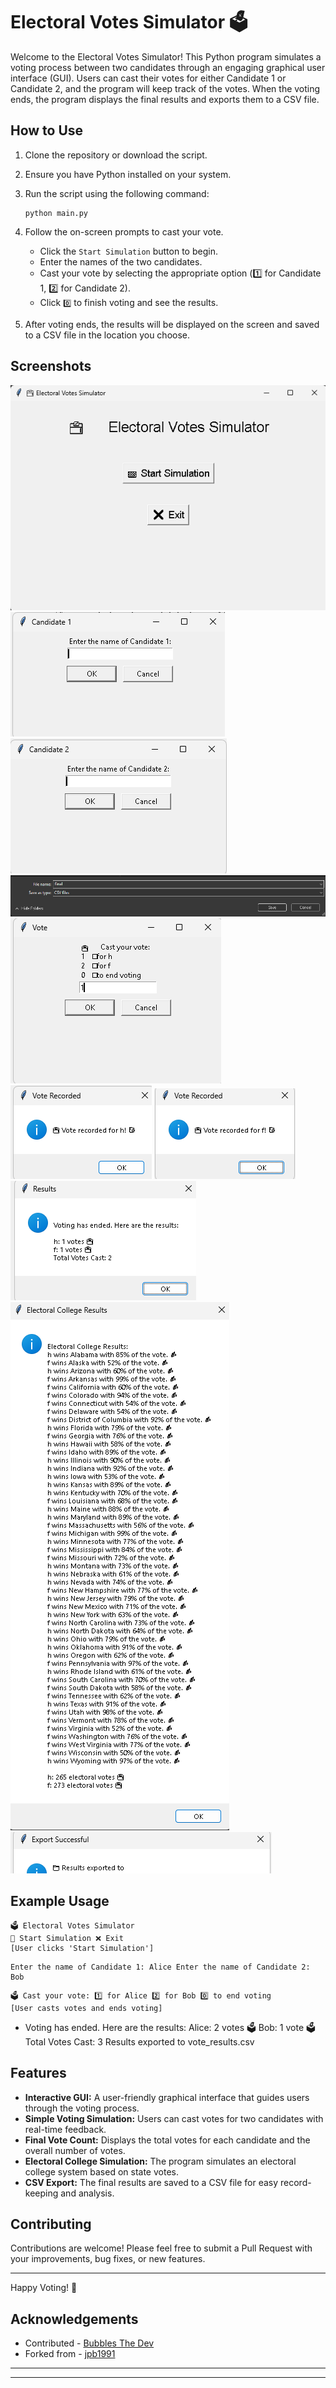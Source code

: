 # Electoral Votes Simulator 🗳️

Welcome to the Electoral Votes Simulator! This Python program simulates a voting process between two candidates through an engaging graphical user interface (GUI). Users can cast their votes for either Candidate 1 or Candidate 2, and the program will keep track of the votes. When the voting ends, the program displays the final results and exports them to a CSV file.

## How to Use

1. Clone the repository or download the script.
2. Ensure you have Python installed on your system.
3. Run the script using the following command:

    ```
    python main.py
    ```

4. Follow the on-screen prompts to cast your vote.

    - Click the `Start Simulation` button to begin.
    - Enter the names of the two candidates.
    - Cast your vote by selecting the appropriate option (1️⃣ for Candidate 1, 2️⃣ for Candidate 2).
    - Click `0️⃣` to finish voting and see the results.

5. After voting ends, the results will be displayed on the screen and saved to a CSV file in the location you choose.

## Screenshots

![Screenshot 1](screenshots/Screenshot%202024-09-01%20220947.png)
![Screenshot 2](screenshots/Screenshot%202024-09-01%20221153.png)
![Screenshot 3](screenshots/Screenshot%202024-09-01%20221216.png)
![Screenshot 4](screenshots/Screenshot%202024-09-01%20221234.png)
![Screenshot 5](screenshots/Screenshot%202024-09-01%20221256.png)
![Screenshot 6](screenshots/Screenshot%202024-09-01%20221307.png)
![Screenshot 7](screenshots/Screenshot%202024-09-01%20221321.png)
![Screenshot 8](screenshots/Screenshot%202024-09-01%20221334.png)
![Screenshot 9](screenshots/Screenshot%202024-09-01%20221347.png)
![Screenshot 10](screenshots/Screenshot%202024-09-01%20221408.png)



## Example Usage

```
🗳️ Electoral Votes Simulator
🏁 Start Simulation ❌ Exit
[User clicks 'Start Simulation']
```

```
Enter the name of Candidate 1: Alice Enter the name of Candidate 2: Bob
```

```
🗳️ Cast your vote: 1️⃣ for Alice 2️⃣ for Bob 0️⃣ to end voting
[User casts votes and ends voting]
```

- Voting has ended. Here are the results: Alice: 2 votes 🗳️ Bob: 1 vote 🗳️ Total Votes Cast: 3 Results exported to vote_results.csv


## Features

- **Interactive GUI:** A user-friendly graphical interface that guides users through the voting process.
- **Simple Voting Simulation:** Users can cast votes for two candidates with real-time feedback.
- **Final Vote Count:** Displays the total votes for each candidate and the overall number of votes.
- **Electoral College Simulation:** The program simulates an electoral college system based on state votes.
- **CSV Export:** The final results are saved to a CSV file for easy record-keeping and analysis.

## Contributing

Contributions are welcome! Please feel free to submit a Pull Request with your improvements, bug fixes, or new features.

---

Happy Voting! 🎉

## Acknowledgements 

- Contributed - [Bubbles The Dev](https://github.com/kernferm)
- Forked from - [jpb1991](https://github.com/jpb1991)

-------
-------




